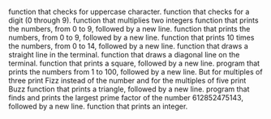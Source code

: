 function that checks for uppercase character.
function that checks for a digit (0 through 9).
function that multiplies two integers
function that prints the numbers, from 0 to 9, followed by a new line.
function that prints the numbers, from 0 to 9, followed by a new line.
function that prints 10 times the numbers, from 0 to 14, followed by a new line.
function that draws a straight line in the terminal.
function that draws a diagonal line on the terminal.
function that prints a square, followed by a new line.
program that prints the numbers from 1 to 100, followed by a new line. But for multiples of three print Fizz instead of the number and for the multiples of five print Buzz
function that prints a triangle, followed by a new line.
program that finds and prints the largest prime factor of the number 612852475143, followed by a new line.
function that prints an integer.
